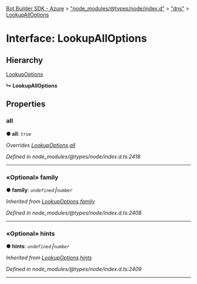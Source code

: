 [Bot Builder SDK - Azure](../README.md) > ["node_modules/@types/node/index.d"](../modules/_node_modules__types_node_index_d_.md) > ["dns"](../modules/_node_modules__types_node_index_d_._dns_.md) > [LookupAllOptions](../interfaces/_node_modules__types_node_index_d_._dns_.lookupalloptions.md)



# Interface: LookupAllOptions

## Hierarchy


 [LookupOptions](_node_modules__types_node_index_d_._dns_.lookupoptions.md)

**↳ LookupAllOptions**








## Properties
<a id="all"></a>

###  all

**●  all**:  *`true`* 

*Overrides [LookupOptions](_node_modules__types_node_index_d_._dns_.lookupoptions.md).[all](_node_modules__types_node_index_d_._dns_.lookupoptions.md#all)*

*Defined in node_modules/@types/node/index.d.ts:2418*





___

<a id="family"></a>

### «Optional» family

**●  family**:  *`undefined`⎮`number`* 

*Inherited from [LookupOptions](_node_modules__types_node_index_d_._dns_.lookupoptions.md).[family](_node_modules__types_node_index_d_._dns_.lookupoptions.md#family)*

*Defined in node_modules/@types/node/index.d.ts:2408*





___

<a id="hints"></a>

### «Optional» hints

**●  hints**:  *`undefined`⎮`number`* 

*Inherited from [LookupOptions](_node_modules__types_node_index_d_._dns_.lookupoptions.md).[hints](_node_modules__types_node_index_d_._dns_.lookupoptions.md#hints)*

*Defined in node_modules/@types/node/index.d.ts:2409*





___


